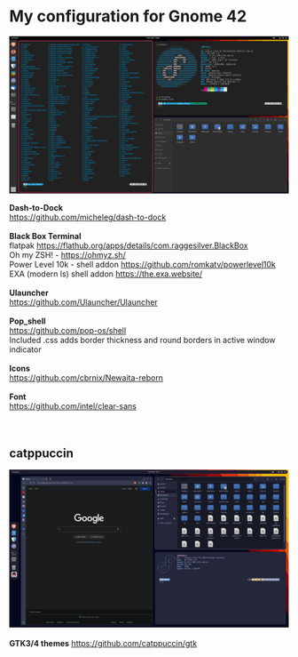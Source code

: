 # My configuration for Gnome 42

![alt text](https://github.com/jacobzielinski/gnome_files/blob/main/screenshot/look.png?raw=true)


**Dash-to-Dock** <br />
https://github.com/micheleg/dash-to-dock
<br />
<br />
**Black Box Terminal** <br />
flatpak https://flathub.org/apps/details/com.raggesilver.BlackBox<br />
Oh my ZSH! -  https://ohmyz.sh/<br />
Power Level 10k - shell addon https://github.com/romkatv/powerlevel10k <br />
EXA (modern ls) shell addon https://the.exa.website/
<br />
<br />
**Ulauncher**<br />
https://github.com/Ulauncher/Ulauncher
<br />
<br />
**Pop_shell**<br />
https://github.com/pop-os/shell<br />
Included .css adds border thickness and round borders in active window indicator
<br />
<br />
**Icons**<br />
https://github.com/cbrnix/Newaita-reborn
<br />
<br />
**Font**<br />
https://github.com/intel/clear-sans
<br />
<br />
<br />
## catppuccin ##
![alt text](https://github.com/jacobzielinski/gnome_files/blob/main/screenshot/catppuccin.png?raw=true)
<br />
<br />
**GTK3/4 themes**
https://github.com/catppuccin/gtk

